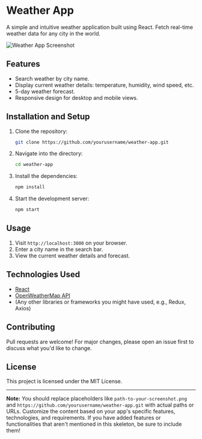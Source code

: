 # Weather App

A simple and intuitive weather application built using React. Fetch real-time weather data for any city in the world.

![Weather App Screenshot](path-to-your-screenshot.png)

## Features

- Search weather by city name.
- Display current weather details: temperature, humidity, wind speed, etc.
- 5-day weather forecast.
- Responsive design for desktop and mobile views.

## Installation and Setup

1. Clone the repository:
   ```bash
   git clone https://github.com/yourusername/weather-app.git
   ```
2. Navigate into the directory:
   ```bash
   cd weather-app
   ```
3. Install the dependencies:
   ```bash
   npm install
   ```
4. Start the development server:
   ```bash
   npm start
   ```

## Usage

1. Visit `http://localhost:3000` on your browser.
2. Enter a city name in the search bar.
3. View the current weather details and forecast.

## Technologies Used

- [React](https://reactjs.org/)
- [OpenWeatherMap API](https://openweathermap.org/api)
- (Any other libraries or frameworks you might have used, e.g., Redux, Axios)

## Contributing

Pull requests are welcome! For major changes, please open an issue first to discuss what you'd like to change.

## License

This project is licensed under the MIT License.

---

**Note:** You should replace placeholders like `path-to-your-screenshot.png` and `https://github.com/yourusername/weather-app.git` with actual paths or URLs. Customize the content based on your app's specific features, technologies, and requirements. If you have added features or functionalities that aren't mentioned in this skeleton, be sure to include them!

